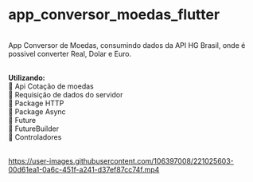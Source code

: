 # app_conversor_moedas_flutter
<br>
App Conversor de Moedas, consumindo dados da API HG Brasil, onde é possivel converter Real, Dolar e Euro. 
<br><br>

<b> Utilizando: </b>
<br>
:large_blue_circle: Api Cotação de moedas <br>
:large_blue_circle: Requisição de dados do servidor <br>
:large_blue_circle: Package HTTP <br>
:large_blue_circle: Package Async <br>
:large_blue_circle: Future <br>
:large_blue_circle: FutureBuilder <br>
:large_blue_circle: Controladores <br>
<br>



https://user-images.githubusercontent.com/106397008/221025603-00d61ea1-0a6c-451f-a241-d37ef87cc74f.mp4




